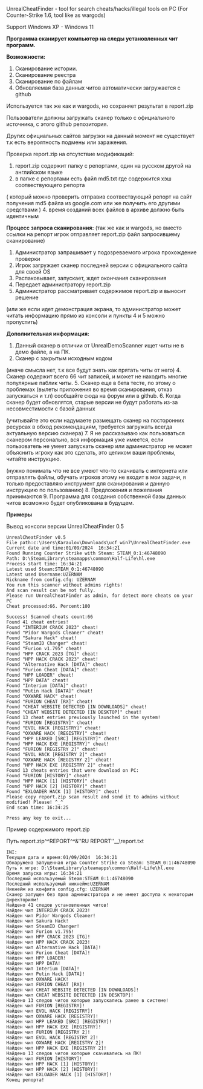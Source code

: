 UnrealCheatFinder - tool for search cheats/hacks/illegal tools on PC (For Counter-Strike 1.6, tool like as wargods)

Support Windows XP - Windows 11

**Программа сканирует компьютер на следы установленных чит программ.**

**Возможности:**
1. Сканирование истории.
2. Сканирование реестра
3. Сканирование по файлам
4. Обновляемая база данных читов автоматически загружается с github

Используется так же как и wargods, но сохраняет результат в report.zip

Пользователи должны загружать сканер только с официального источника, с этого github репозитория.

Других официальных сайтов загрузки на данный момент не существует т.к есть вероятность подмены или заражения.

Проверка report.zip на отсутствие модификаций:
1. report.zip содержит папку с репортами, один на русском другой на английском языке
2. в папке с репортами есть файл md5.txt где содержится хэш соотвествующего репорта
   
( который можно проверить отправив соотвествующий репорт на сайт получения md5 файла из google.com или же получить его другими средствами )
4. время созданий всех файлов в архиве должно быть идентичным


**Процесс запроса сканирования:**
(так же как и wargods, но вместо ссылки на репорт игрок отправляет report.zip файл запросившему сканирование)
1. Администратор запрашивает у подозреваемого игрока прохождение проверки
2. Игрок загружает сканер последней версии с официального сайта для своей OS
3. Распаковывает, запускает, ждет окончания сканирования
4. Передает администратору report.zip
5. Администратор рассматривает содержимое report.zip и выносит решение
   
(или же если идет демонстрация экрана, то администратор может читать информацию прямо из консоли и пункты 4 и 5 можно пропустить)



**Дополнительная информация:**
1. Данный сканер в отличии от UnrealDemoScanner ищет читы не в демо файле, а на ПК.
2. Сканер с закрытым исходным кодом
   
(иначе смысла нет, т.к все будут знать как прятать читы от него)
4. Сканер содержит всего 66 чит записей, и может не находить многие популярные паблик читы.
5. Сканер еще в бета тесте, по этому о проблемах (вылеты приложения во время сканирования, отказ запускаться и т.п) сообщайте сюда на форум или в github.
6. Когда сканер будет обновлятся, старые версии не будут работать из-за несовместимости с базой данных
   
(учитывайте это если надумаете размещать сканер на посторонних ресурсах в обход рекомендациям, требуется загружать всегда актуальную версию сканера)
7. Я не рассказываю как пользоваться сканером персонально, вся информация уже имеется, если пользователь не умеет запускать сканер или администратор не может объяснить игроку как это сделать, это целиком ваши проблемы, читайте инструкцию.
   
(нужно понимать что не все умеют что-то скачивать с интернета или отправлять файлы, обучать игроков этому не входит в мои задачи, я только предоставляю инструмент для сканирования и данную инструкцию по пользованию)
8. Предложения и пожелания принимаются
9. Программа для создания собственной базы данных читов возможно будет опубликована в будущем.

**Примеры**

Вывод консоли версии UnrealCheatFinder 0.5

```
UnrealCheatFinder v0.5
File path:c:\Users\Karaulov\Downloads\ucf_win7\UnrealCheatFinder.exe
Current date and time:01/09/2024  16:34:21
Found Running Counter Strike with Steam: STEAM_0:1:46748090
Path: D:\SteamLibrary\steamapps\common\Half-Life\hl.exe
Process start time: 16:34:21
Latest used Steam:STEAM_0:1:46748090
Latest used Username:UZERNAM
Nickname from config.cfg: UZERNAM
You run this scanner without admins rights!
And scan result can be not fully.
Please run UnrealCheatFinder as admin, for detect more cheats on your PC
Cheat processed:66. Percent:100

Success! Scanned cheats count:66
Found 41 cheat entries!
Found "INTERIUM CRACK 2023" cheat!
Found "Pidor Wargods Cleaner" cheat!
Found "Sakura Hack" cheat!
Found "SteamID Changer" cheat!
Found "Furion v1.795" cheat!
Found "HPP CRACK 2023 [TG]" cheat!
Found "HPP HACK CRACK 2023" cheat!
Found "Alternative Hack [DATA]" cheat!
Found "Furion Cheat [DATA]" cheat!
Found "HPP LOADER" cheat!
Found "HPP DATA" cheat!
Found "Interium [DATA]" cheat!
Found "Putin Hack [DATA]" cheat!
Found "OXWARE HACK" cheat!
Found "FURION CHEAT [RX]" cheat!
Found "CHEAT WEBSITE DETECTED [IN DOWNLOADS]" cheat!
Found "CHEAT WEBSITE DETECTED [IN DESKTOP]" cheat!
Found 13 cheat entries previously launched in the system!
Found "FURION [REGISTRY]" cheat!
Found "EVOL HACK [REGISTRY]" cheat!
Found "OXWARE HACK [REGISTRY]" cheat!
Found "HPP LEAKED [SRC] [REGISTRY]" cheat!
Found "HPP HACK EXE [REGISTRY]" cheat!
Found "FURION [REGISTRY 2]" cheat!
Found "EVOL HACK [REGISTRY 2]" cheat!
Found "OXWARE HACK [REGISTRY 2]" cheat!
Found "HPP HACK EXE [REGISTRY 2]" cheat!
Found 13 cheats entries that were download on PC:
Found "FURION [HISTORY]" cheat!
Found "HPP HACK [1] [HISTORY]" cheat!
Found "HPP HACK [2] [HISTORY]" cheat!
Found "EXLOADER HACK [1] [HISTORY]" cheat!
Please copy report.zip scan result and send it to admins without modified! Please! ^_^
End scan time: 16:34:25

Press any key to exit...
```

Пример содержимого report.zip

Путь report.zip\^^REPORT^^\&''RU REPORT''__\report.txt
```
INI:
Текущая дата и время:01/09/2024  16:34:21
Обнаружена запущенная игра Counter Strike со Steam: STEAM_0:1:46748090
Путь к игре: D:\SteamLibrary\steamapps\common\Half-Life\hl.exe
Время запуска игры: 16:34:21
Последний используемый Steam:STEAM_0:1:46748090
Последний используемый никнейм:UZERNAM
Никнейм из конфига config.cfg: UZERNAM
Сканер запущен без прав администратора и не имеет доступа к некоторым директориям!
Найдено 41 следов установленных читов!
Найден чит INTERIUM CRACK 2023!
Найден чит Pidor Wargods Cleaner!
Найден чит Sakura Hack!
Найден чит SteamID Changer!
Найден чит Furion v1.795!
Найден чит HPP CRACK 2023 [TG]!
Найден чит HPP HACK CRACK 2023!
Найден чит Alternative Hack [DATA]!
Найден чит Furion Cheat [DATA]!
Найден чит HPP LOADER!
Найден чит HPP DATA!
Найден чит Interium [DATA]!
Найден чит Putin Hack [DATA]!
Найден чит OXWARE HACK!
Найден чит FURION CHEAT [RX]!
Найден чит CHEAT WEBSITE DETECTED [IN DOWNLOADS]!
Найден чит CHEAT WEBSITE DETECTED [IN DESKTOP]!
Найдено 13 следов читов которые запускались ранее в системе!
Найден чит FURION [REGISTRY]!
Найден чит EVOL HACK [REGISTRY]!
Найден чит OXWARE HACK [REGISTRY]!
Найден чит HPP LEAKED [SRC] [REGISTRY]!
Найден чит HPP HACK EXE [REGISTRY]!
Найден чит FURION [REGISTRY 2]!
Найден чит EVOL HACK [REGISTRY 2]!
Найден чит OXWARE HACK [REGISTRY 2]!
Найден чит HPP HACK EXE [REGISTRY 2]!
Найдено 13 следов читов которые скачивались на ПК!
Найден чит FURION [HISTORY]!
Найден чит HPP HACK [1] [HISTORY]!
Найден чит HPP HACK [2] [HISTORY]!
Найден чит EXLOADER HACK [1] [HISTORY]!
Конец репорта!
```
